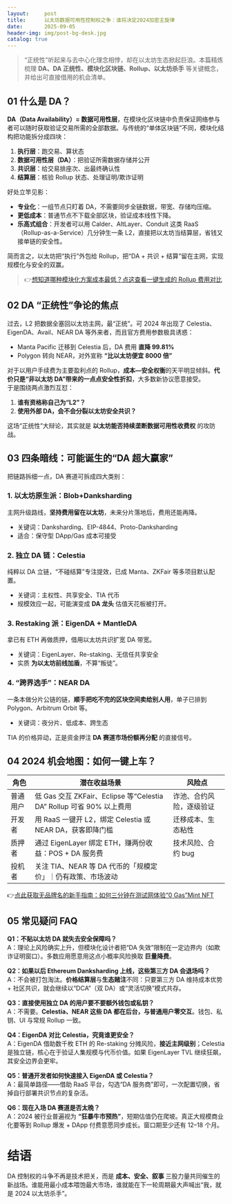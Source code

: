 ```yaml
---
layout:     post
title:      以太坊数据可用性控制权之争：谁将决定2024加密主旋律
date:       2025-09-05
header-img: img/post-bg-desk.jpg
catalog: true
---
```


> “正统性”听起来与去中心化理念相悖，却在以太坊生态掀起巨浪。本篇精炼梳理 **DA、DA 正统性、模块化区块链、Rollup、以太坊杀手** 等关键概念，并给出可直接借用的机会清单。

## 01 什么是 DA？

**DA（Data Availability）= 数据可用性层**，在模块化区块链中负责保证网络参与者可以随时获取验证交易所需的全部数据。与传统的“单体区块链”不同，模块化结构把功能拆分成四块：

1. **执行层**：跑交易、算状态  
2. **数据可用性层（DA）**：把验证所需数据存储并公开  
3. **共识层**：给交易排座次、出最终确认性  
4. **结算层**：核验 Rollup 状态、处理证明/欺诈证明  

好处立竿见影：

- **专业化**：一组节点只盯着 DA，不需要同步全链数据，带宽、存储均压缩。  
- **更低成本**：普通节点不下载全部区块，验证成本线性下降。  
- **乐高式组合**：开发者可以用 Calder、AltLayer、Conduit 这类 RaaS（Rollup-as-a-Service）几分钟生一条 L2，直接把以太坊当结算层，省钱又接单链的安全性。

简而言之，以太坊把“执行”外包给 Rollup，把“DA + 共识 + 结算”留在主网，实现规模化与安全的双赢。

> 👉[想知道哪种模块化方案成本最低？点这查看一键生成的 Rollup 费用对比](https://okxdog.com/)

## 02 DA “正统性”争论的焦点

过去，L2 把数据全塞回以太坊主网，最“正统”。可 2024 年出现了 Celestia、EigenDA、Avail、NEAR DA 等外来者，而且官方费用参数极具诱惑：

- Manta Pacific 迁移到 Celestia 后，DA 费用 **直降 99.81%**  
- Polygon 转向 NEAR，对外宣称 **“比以太坊便宜 8000 倍”**

对于以用户手续费为主要盈利点的 Rollup，**成本—安全权衡**的天平明显倾斜。**代价只是“非以太坊 DA”带来的一点点安全性折扣**，大多数新协议愿意接受。  
于是围绕两点激烈互怼：

1. **谁有资格称自己为“L2”？**  
2. **使用外部 DA，会不会分裂以太坊安全共识？**

这场“正统性”大辩论，其实就是 **以太坊能否持续垄断数据可用性收费权** 的攻防战。

## 03 四条暗线：可能诞生的“DA 超大赢家”

把链路拆细一点，DA 赛道可拆成四大类别：

### 1. 以太坊原生派：Blob+Danksharding  
主网升级路线，**坚持费用留在以太坊**，未来分片落地后，费用还能再降。  
- 关键词：Danksharding、EIP-4844、Proto-Danksharding  
- 适合：保守型 DApp/Gas 成本可接受

### 2. 独立 DA 链：Celestia  
纯粹以 DA 立链，“不碰结算”专注提效，已成 Manta、ZKFair 等多项目默认配置。  
- 关键词：主权性、共享安全、TIA 代币  
- 规模效应一起，可能演变成 **DA 龙头** 估值天花板被打开。

### 3. Restaking 派：EigenDA + MantleDA  
拿已有 ETH 再做质押，借用以太坊共识扩宽 DA 带宽。  
- 关键词：EigenLayer、Re-staking、无信任共享安全  
- 实质 **为以太坊前线加盾**，不算“叛徒”。

### 4. “跨界选手”：NEAR DA  
一条本做分片公链的链，**顺手把吃不完的区块空间卖给别人用**，单子已排到 Polygon、Arbitrum Orbit 等。  
- 关键词：夜分片、低成本、跨生态

TIA 的价格异动，正是资金押注 **DA 赛道市场份额再分配** 的直接信号。

## 04 2024 机会地图：如何一键上车？

| 角色 | 潜在收益场景 | 风险点 |
|----|----|----|
| 普通用户 | 低 Gas 交互 ZKFair、Eclipse 等“Celestia DA” Rollup 可省 90% 以上费用 | 诈池、合约风险，逐级验证 |
| 开发者 | 用 RaaS 一键开 L2，绑定 Celestia 或 NEAR DA，获客即降门槛 | 迁移成本、生态粘性 |
| 质押者 | 通过 EigenLayer 绑定 ETH，赚两份收益：POS + DA 服务费 | 技术风险、合约 bug |
| 投机者 | 关注 TIA、NEAR 等 DA 代币的「规模定价」｜仍有政策、市场波动 |

👉[点此获取无品牌名的新手指南：如何三分钟在测试网体验“0 Gas”Mint NFT](https://okxdog.com/)

## 05 常见疑问 FAQ

**Q1：不贴以太坊 DA 就失去安全保障吗？**  
A：理论上风险确实上升，但模块化设计者把“DA 失效”限制在一定边界内（如欺诈证明窗口）。多数应用愿意用这点小概率风险换取 **巨量降费**。  

**Q2：如果以后 Ethereum Danksharding 上线，这些第三方 DA 会退场吗？**  
A：不会被打包淘汰。**价格结算层**与**生态赌注**不同：只要第三方 DA 维持成本优势 + 社区共识，就会继续以“DCA”（双 DA）或“灵活切换”模式共存。  

**Q3：直接使用独立 DA 的用户要不要额外钱包或私钥？**  
A：不需要。**Celestia、NEAR 这些 DA 都在后台，与普通用户零交互**。钱包、私钥、UI 与常规 Rollup 一致。  

**Q4：EigenDA 对比 Celestia，究竟谁更安全？**  
A：EigenDA 借助数千枚 ETH 的 Re-staking 分摊风险，**接近主网级别**；Celestia 是独立链，核心在于验证人集规模与代币价值。如果 EigenLayer TVL 继续狂飙，其安全边界会更牢。  

**Q5：普通开发者如何快速接入 EigenDA 或 Celestia？**  
A：最简单路径——借助 RaaS 平台，勾选“DA 服务商”即可，一次配置切换，省掉自行部署共识节点的复杂活。  

**Q6：现在入场 DA 赛道是否太晚？**  
A：2024 被行业普遍视为 **“狂暴牛市预热”**，短期估值仍在爬坡。真正大规模商业化要等到 Rollup 爆发 + DApp 付费意愿同步成长。窗口期至少还有 12–18 个月。

# 结语

DA 控制权的斗争不再是技术把关，而是 **成本、安全、叙事** 三股力量共同催生的新战场。谁能用最小成本喂饱最大市场，谁就能在下一轮周期最大声喊出“我，就是 2024 以太坊杀手”。